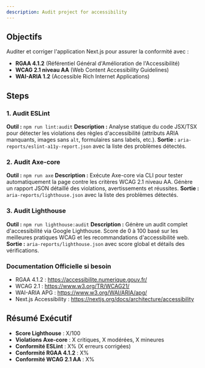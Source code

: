 ```yaml
---
description: Audit project for accessibility
---
```


## Objectifs
Auditer et corriger l'application Next.js pour assurer la conformité avec :

- **RGAA 4.1.2** (Référentiel Général d'Amélioration de l'Accessibilité)
- **WCAG 2.1 niveau AA** (Web Content Accessibility Guidelines)
- **WAI-ARIA 1.2** (Accessible Rich Internet Applications)


## Steps

### 1. Audit ESLint
**Outil :** `npm run lint:audit`
**Description :** Analyse statique du code JSX/TSX pour détecter les violations des règles d'accessibilité (attributs ARIA manquants, images sans `alt`, formulaires sans labels, etc.).
**Sortie :** `aria-reports/eslint-a11y-report.json` avec la liste des problèmes détectés.

### 2. Audit Axe-core
**Outil :** `npm run axe`
**Description :** Exécute Axe-core via CLI pour tester automatiquement la page contre les critères WCAG 2.1 niveau AA. Génère un rapport JSON détaillé des violations, avertissements et réussites.
**Sortie :** `aria-reports/lighthouse.json` avec la liste des problèmes détectés.

### 3. Audit Lighthouse
**Outil :** `npm run lighthouse:audit`
**Description :** Génère un audit complet d'accessibilité via Google Lighthouse. Score de 0 à 100 basé sur les meilleures pratiques WCAG et les recommandations d'accessibilité web.
**Sortie :** `aria-reports/lighthouse.json` avec score global et détails des vérifications.

### Documentation Officielle si besoin
- RGAA 4.1.2 : https://accessibilite.numerique.gouv.fr/
- WCAG 2.1 : https://www.w3.org/TR/WCAG21/
- WAI-ARIA APG : https://www.w3.org/WAI/ARIA/apg/
- Next.js Accessibility : https://nextjs.org/docs/architecture/accessibility

## Résumé Exécutif
- **Score Lighthouse** : X/100
- **Violations Axe-core** : X critiques, X modérées, X mineures
- **Conformité ESLint** : X% (X erreurs corrigées)
- **Conformité RGAA 4.1.2** : X%
- **Conformité WCAG 2.1 AA** : X%
